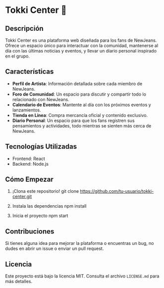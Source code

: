 # Tokki Center 🐰

## Descripción

Tokki Center es una plataforma web diseñada para los fans de NewJeans. Ofrece un espacio único para interactuar con la comunidad, mantenerse al día con las últimas noticias y eventos, y llevar un diario personal inspirado en el grupo.

## Características

- **Perfil de Artista**: Información detallada sobre cada miembro de NewJeans.
- **Foro de Comunidad**: Un espacio para discutir y compartir todo lo relacionado con NewJeans.
- **Calendario de Eventos**: Mantente al día con los próximos eventos y lanzamientos.
- **Tienda en Línea**: Compra mercancía oficial y contenido exclusivo.
- **Diario Personal**: Un espacio para que los fans registren sus pensamientos y actividades, todo mientras se sienten más cerca de NewJeans.

## Tecnologías Utilizadas

- Frontend: React
- Backend: Node.js

## Cómo Empezar

1. ¡Clona este repositorio!
git clone https://github.com/tu-usuario/tokki-center.git

2. Instala las dependencias
npm install

3. Inicia el proyecto
npm start

## Contribuciones

Si tienes alguna idea para mejorar la plataforma o encuentras un bug, no dudes en abrir un issue o enviar un pull request.

## Licencia

Este proyecto está bajo la licencia MIT. Consulta el archivo `LICENSE.md` para más detalles.
